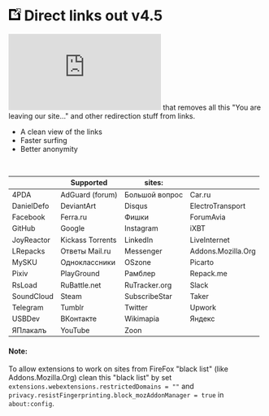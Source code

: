 # ![logo](https://raw.githubusercontent.com/XX-J/Direct-links-out/master/icon.png) Direct links out v4.5
![Userscript](https://raw.githubusercontent.com/XX-J/Direct-links-out/master/Direct%20links%20out.user.js) that removes all this "You are leaving our site..." and other redirection stuff from links.

- A clean view of the links
- Faster surfing
- Better anonymity
<br>

   | Supported | sites: |   
-- | --------- | ------ | --
 4PDA | AdGuard (forum) | Большой вопрос | Car.ru
 DanielDefo | DeviantArt | Disqus | ElectroTransport
 Facebook | Ferra.ru | Фишки | ForumAvia
 GitHub | Google | Instagram | iXBT
 JoyReactor | Kickass Torrents | LinkedIn | LiveInternet
 LRepacks | Ответы Mail.ru | Messenger | Addons.Mozilla.Org
 MySKU | Одноклассники | OSzone | Picarto
 Pixiv | PlayGround | Рамблер | Repack.me
 RsLoad | RuBattle.net | RuTracker.org | Slack
 SoundCloud | Steam | SubscribeStar | Taker
 Telegram | Tumblr | Twitter | Upwork
 USBDev | ВКонтакте | Wikimapia | Яндекс
 ЯПлакалъ | YouTube | Zoon | 

#### Note:
 To allow extensions to work on sites from FireFox "black list" (like Addons.Mozilla.Org) clean this "black list" by set `extensions.webextensions.restrictedDomains = ""`  and  `privacy.resistFingerprinting.block_mozAddonManager = true` in `about:config`.
